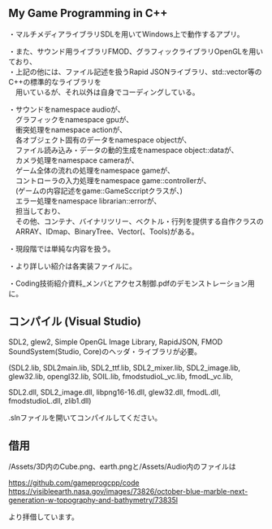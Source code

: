 ## My Game Programming in C++

・マルチメディアライブラリSDLを用いてWindows上で動作するアプリ。

・また、サウンド用ライブラリFMOD、グラフィックライブラリOpenGLを用いており、  
・上記の他には、ファイル記述を扱うRapid JSONライブラリ、std::vector等のC++の標準的なライブラリを  
　用いているが、それ以外は自身でコーディングしている。
 
・サウンドをnamespace audioが、  
　グラフィックをnamespace gpuが、  
　衝突処理をnamespace actionが、  
　各オブジェクト固有のデータをnamespace objectが、  
　ファイル読み込み・データの動的生成をnamespace object::dataが、  
　カメラ処理をnamespace cameraが、  
　ゲーム全体の流れの処理をnamespace gameが、  
　コントローラの入力処理をnamespace game::controllerが、  
　(ゲームの内容記述をgame::GameSccriptクラスが、)  
　エラー処理をnamespace librarian::errorが、  
　担当しており、  
　その他、コンテナ、バイナリツリー、ベクトル・行列を提供する自作クラスの  
　ARRAY、IDmap、BinaryTree、Vector(、Tools)がある。  

・現段階では単純な内容を扱う。

・より詳しい紹介は各実装ファイルに。  

・Coding技術紹介資料_メンバとアクセス制御.pdfのデモンストレーション用に。

## コンパイル (Visual Studio)

SDL2, glew2, Simple OpenGL Image Library, RapidJSON, FMOD SoundSystem(Studio, Core)のヘッダ・ライブラリが必要。

(SDL2.lib, SDL2main.lib, SDL2_ttf.lib, SDL2_mixer.lib, SDL2_image.lib, glew32.lib, opengl32.lib, SOIL.lib, fmodstudioL_vc.lib, fmodL_vc.lib, 

SDL2.dll, SDL2_image.dll, libpng16-16.dll, glew32.dll, fmodL.dll, fmodstudioL.dll, zlib1.dll)

.slnファイルを開いてコンパイルしてください。

## 借用

/Assets/3D内のCube.png、earth.pngと/Assets/Audio内のファイルは

https://github.com/gameprogcpp/code  
https://visibleearth.nasa.gov/images/73826/october-blue-marble-next-generation-w-topography-and-bathymetry/73835l

より拝借しています。
